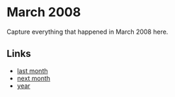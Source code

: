 # March 2008

Capture everything that happened in March 2008 here.

## Links
- [last month](calendar/months/2008-02.md)
- [next month](calendar/months/2008-04.md)
- [year](calendar/years/2008.md)